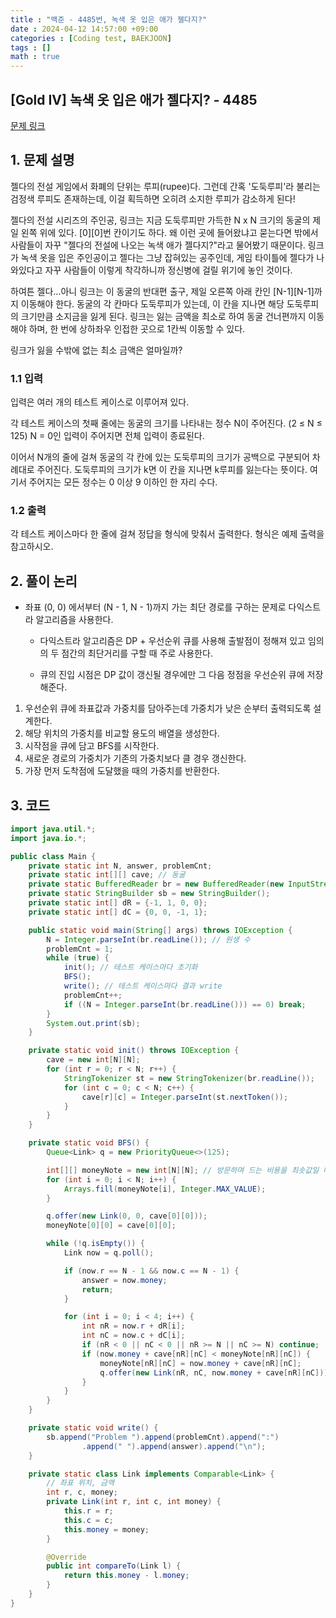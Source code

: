 ```yaml
---
title : "백준 - 4485번, 녹색 옷 입은 애가 젤다지?"
date : 2024-04-12 14:57:00 +09:00
categories : [Coding test, BAEKJOON]
tags : []
math : true
---
```


## [Gold IV] 녹색 옷 입은 애가 젤다지? - 4485 

[문제 링크](https://www.acmicpc.net/problem/4485) 

## 1. 문제 설명

<p>젤다의 전설 게임에서 화폐의 단위는 루피(rupee)다. 그런데 간혹 '도둑루피'라 불리는 검정색 루피도 존재하는데, 이걸 획득하면 오히려 소지한 루피가 감소하게 된다!</p>

<p>젤다의 전설 시리즈의 주인공, 링크는 지금 도둑루피만 가득한 N x N 크기의 동굴의 제일 왼쪽 위에 있다. [0][0]번 칸이기도 하다. 왜 이런 곳에 들어왔냐고 묻는다면 밖에서 사람들이 자꾸 "젤다의 전설에 나오는 녹색 애가 젤다지?"라고 물어봤기 때문이다. 링크가 녹색 옷을 입은 주인공이고 젤다는 그냥 잡혀있는 공주인데, 게임 타이틀에 젤다가 나와있다고 자꾸 사람들이 이렇게 착각하니까 정신병에 걸릴 위기에 놓인 것이다.</p>

<p>하여튼 젤다...아니 링크는 이 동굴의 반대편 출구, 제일 오른쪽 아래 칸인 [N-1][N-1]까지 이동해야 한다. 동굴의 각 칸마다 도둑루피가 있는데, 이 칸을 지나면 해당 도둑루피의 크기만큼 소지금을 잃게 된다. 링크는 잃는 금액을 최소로 하여 동굴 건너편까지 이동해야 하며, 한 번에 상하좌우 인접한 곳으로 1칸씩 이동할 수 있다.</p>

<p>링크가 잃을 수밖에 없는 최소 금액은 얼마일까?</p>

### 1.1 입력 

 <p>입력은 여러 개의 테스트 케이스로 이루어져 있다.</p>

<p>각 테스트 케이스의 첫째 줄에는 동굴의 크기를 나타내는 정수 N이 주어진다. (2 ≤ N ≤ 125) N = 0인 입력이 주어지면 전체 입력이 종료된다.</p>

<p>이어서 N개의 줄에 걸쳐 동굴의 각 칸에 있는 도둑루피의 크기가 공백으로 구분되어 차례대로 주어진다. 도둑루피의 크기가 k면 이 칸을 지나면 k루피를 잃는다는 뜻이다. 여기서 주어지는 모든 정수는 0 이상 9 이하인 한 자리 수다.</p>

### 1.2 출력 

 <p>각 테스트 케이스마다 한 줄에 걸쳐 정답을 형식에 맞춰서 출력한다. 형식은 예제 출력을 참고하시오.</p>

## 2. 풀이 논리

- 좌표 (0, 0) 에서부터 (N - 1, N - 1)까지 가는 최단 경로를 구하는 문제로 다익스트라 알고리즘을 사용한다.

  - 다익스트라 알고리즘은 DP + 우선순위 큐를 사용해 출발점이 정해져 있고 임의의 두 점간의 최단거리를 구할 때 주로 사용한다.

  - 큐의 진입 시점은 DP 값이 갱신될 경우에만 그 다음 정점을 우선순위 큐에 저장해준다.

1. 우선순위 큐에 좌표값과 가중치를 담아주는데 가중치가 낮은 순부터 출력되도록 설계한다.
2. 해당 위치의 가중치를 비교할 용도의 배열을 생성한다.
3. 시작점을 큐에 담고 BFS를 시작한다.
4. 새로운 경로의 가중치가 기존의 가중치보다 클 경우 갱신한다.
5. 가장 먼저 도착점에 도달했을 때의 가중치를 반환한다.

## 3. 코드

```java
import java.util.*;
import java.io.*;

public class Main {
    private static int N, answer, problemCnt;
    private static int[][] cave; // 동굴
    private static BufferedReader br = new BufferedReader(new InputStreamReader(System.in));
    private static StringBuilder sb = new StringBuilder();
    private static int[] dR = {-1, 1, 0, 0};
    private static int[] dC = {0, 0, -1, 1};

    public static void main(String[] args) throws IOException {
        N = Integer.parseInt(br.readLine()); // 원생 수
        problemCnt = 1;
        while (true) {
            init(); // 테스트 케이스마다 초기화
            BFS();
            write(); // 테스트 케이스마다 결과 write
            problemCnt++;
            if ((N = Integer.parseInt(br.readLine())) == 0) break;
        }
        System.out.print(sb);
    }

    private static void init() throws IOException {
        cave = new int[N][N];
        for (int r = 0; r < N; r++) {
            StringTokenizer st = new StringTokenizer(br.readLine());
            for (int c = 0; c < N; c++) {
                cave[r][c] = Integer.parseInt(st.nextToken());
            }
        }
    }

    private static void BFS() {
        Queue<Link> q = new PriorityQueue<>(125);

        int[][] moneyNote = new int[N][N]; // 방문하며 드는 비용을 최솟값일 때만 갱신시킬 배열
        for (int i = 0; i < N; i++) {
            Arrays.fill(moneyNote[i], Integer.MAX_VALUE);
        }

        q.offer(new Link(0, 0, cave[0][0]));
        moneyNote[0][0] = cave[0][0];

        while (!q.isEmpty()) {
            Link now = q.poll();

            if (now.r == N - 1 && now.c == N - 1) {
                answer = now.money;
                return;
            }

            for (int i = 0; i < 4; i++) {
                int nR = now.r + dR[i];
                int nC = now.c + dC[i];
                if (nR < 0 || nC < 0 || nR >= N || nC >= N) continue;
                if (now.money + cave[nR][nC] < moneyNote[nR][nC]) {
                    moneyNote[nR][nC] = now.money + cave[nR][nC];
                    q.offer(new Link(nR, nC, now.money + cave[nR][nC]));
                }
            }
        }
    }

    private static void write() {
        sb.append("Problem ").append(problemCnt).append(":")
                .append(" ").append(answer).append("\n");
    }

    private static class Link implements Comparable<Link> {
        // 좌표 위치, 금액
        int r, c, money;
        private Link(int r, int c, int money) {
            this.r = r;
            this.c = c;
            this.money = money;
        }

        @Override
        public int compareTo(Link l) {
            return this.money - l.money;
        }
    }
}
```

